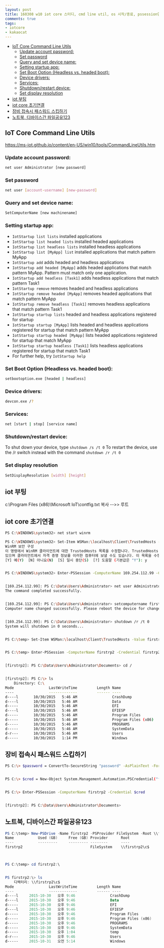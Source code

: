 ```yaml
---
layout: post
title: 160308 w10 iot core 스터디, cmd line util, os 시작/종료, pssession연결, psdrive마운트
comments: true
tags:
- iotcore
- kakaocat
---
```


<!-- TOC -->

- [IoT Core Command Line Utils](#iot-core-command-line-utils)
    - [Update account password:](#update-account-password)
    - [Set password](#set-password)
    - [Query and set device name:](#query-and-set-device-name)
    - [Setting startup app:](#setting-startup-app)
    - [Set Boot Option (Headless vs. headed boot):](#set-boot-option-headless-vs-headed-boot)
    - [Device drivers:](#device-drivers)
    - [Services:](#services)
    - [Shutdown/restart device:](#shutdownrestart-device)
    - [Set display resolution](#set-display-resolution)
- [iot 부팅](#iot-부팅)
- [iot core 초기연결](#iot-core-초기연결)
- [장비 접속시 패스워드 스킵하기](#장비-접속시-패스워드-스킵하기)
- [노트북, 디바이스간 파일공유123](#노트북-디바이스간-파일공유123)

<!-- /TOC -->


## IoT Core Command Line Utils
https://ms-iot.github.io/content/en-US/win10/tools/CommandLineUtils.htm

### Update account password:
```bash
net user Administrator [new password]
```

### Set password
```bash
net user [account-username] [new-password]
```

### Query and set device name:
```bash
SetComputerName [new machinename]
```

### Setting startup app:

- `IotStartup list lists` installed applications
- `IotStartup list headed lists` installed headed applications
- `IotStartup list headless lists` installed headless applications
- `IotStartup list [MyApp] list` installed applications that match pattern MyApp
- `IotStartup add` adds headed and headless applications
- `IotStartup add headed [MyApp]` adds headed applications that match pattern MyApp. Pattern must match only one application.
- `IotStartup add headless [Task1]` adds headless applications that match pattern Task1
- `IotStartup remove` removes headed and headless applications
- `IotStartup remove headed [MyApp]` removes headed applications that match pattern MyApp
- `IotStartup remove headless [Task1]` removes headless applications that match pattern Task1
- `IotStartup startup lists` headed and headless applications registered for startup
- `IotStartup startup [MyApp]` lists headed and headless applications registered for startup that match pattern MyApp
- `IotStartup startup headed [MyApp]` lists headed applications registered for startup that match MyApp
- `IotStartup startup headless [Task1]` lists headless applications registered for startup that match Task1
- For further help, try `IotStartup help`

### Set Boot Option (Headless vs. headed boot):
```bash
setbootoption.exe [headed | headless]
```

### Device drivers:
```bash
devcon.exe /?
```

### Services:
```bash
net [start | stop] [service name]
```

### Shutdown/restart device:
To shut down your device, type `shutdown /s /t 0`
To restart the device, use the /r switch instead with the command `shutdown /r /t 0`

### Set display resolution
```bash
SetDisplayResolution [width] [height]
```



## iot 부팅
c:\Program Files (x86)\Microsoft IoT\contfig.txt 복사 -->> 루트


## iot core 초기연결
```bash
PS C:\WINDOWS\system32> net start winrm

PS C:\WINDOWS\system32> Set-Item WSMan:\localhost\Client\TrustedHosts -Value 169.254.112.99
WinRM 보안 구성
이 명령에서 WinRM 클라이언트에 대한 TrustedHosts 목록을 수정합니다. TrustedHosts 목록에 있는 컴퓨터가 인증되지 않을 수
있으며 클라이언트에서 자격 증명 정보를 이러한 컴퓨터에 보낼 수도 있습니다. 이 목록을 수정하시겠습니까?
[Y] 예(Y)  [N] 아니요(N)  [S] 일시 중단(S)  [?] 도움말 (기본값은 "Y"): y


PS C:\WINDOWS\system32> Enter-PSSession -ComputerName 169.254.112.99 -Credential 169.254.112.99\Administrator


[169.254.112.99]: PS C:\Data\Users\Administrator> net user Administrator password
The command completed successfully.


[169.254.112.99]: PS C:\Data\Users\Administrator> setcomputername firstrp2
Computer name changed successfully. Please reboot the device for changes to take effect.


[169.254.112.99]: PS C:\Data\Users\Administrator> shutdown /r /t 0
System will shutdown in 0 seconds...


PS C:\temp> Set-Item WSMan:\localhost\Client\TrustedHosts -Value firstrp2


PS C:\temp> Enter-PSSession -ComputerName firstrp2 -Credential firstrp2\administrator


[firstrp2]: PS C:\Data\Users\Administrator\Documents> cd /


[firstrp2]: PS C:\> ls
    Directory: C:\
Mode                LastWriteTime         Length Name
----                -------------         ------ ----
d----l       10/30/2015   5:46 AM                CrashDump
d----l       10/30/2015   5:46 AM                Data
d-----       10/30/2015   5:46 AM                EFI
d----l       10/30/2015   5:46 AM                EFIESP
d-----       10/30/2015   5:46 AM                Program Files
d-----       10/30/2015   5:46 AM                Program Files (x86)
d-----       10/30/2015   5:46 AM                PROGRAMS
d-----       10/30/2015   5:46 AM                SystemData
d-r---       10/30/2015   5:46 AM                Users
d-----       10/30/2015   1:14 PM                Windows
```




## 장비 접속시 패스워드 스킵하기
```bash
PS C:\> $password = ConvertTo-SecureString "password" -AsPlainText -Force


PS C:\> $cred = New-Object System.Management.Automation.PSCredential("firstrp2\administrator", $password)


PS C:\> Enter-PSSession -ComputerName firstrp2 -Credential $cred


[firstrp2]: PS C:\Data\Users\Administrator\Documents>
```





## 노트북, 디바이스간 파일공유123

```powershell
PS C:\temp> New-PSDrive -Name firstrp2 -PSProvider FileSystem -Root \\firstrp2\c$ -Credential firstrp2\administrator
Name           Used (GB)     Free (GB) Provider      Root                                               
----           ---------     --------- --------      ----                                               
firstrp2                               FileSystem    \\firstrp2\c$



PS C:\temp> cd firstrp2:\


PS firstrp2:\> ls
    디렉터리: \\firstrp2\c$
Mode                LastWriteTime         Length Name
----                -------------         ------ ----
d----l     2015-10-30   오후 9:46                CrashDump
d----l     2015-10-30   오후 9:46                Data
d-----     2015-10-30   오후 9:46                EFI
d----l     2015-10-30   오후 9:46                EFIESP
d-----     2015-10-30   오후 9:46                Program Files
d-----     2015-10-30   오후 9:46                Program Files (x86)
d-----     2015-10-30   오후 9:46                PROGRAMS
d-----     2015-10-30   오후 9:46                SystemData
d-----     2015-10-30   오후 1:04                temp
d-r---     2015-10-30   오후 9:46                Users
d-----     2015-10-31   오전 5:14                Windows
```